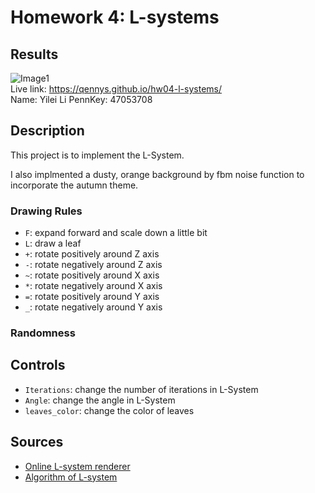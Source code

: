 # Homework 4: L-systems

## Results
![Image1](https://github.com/QennyS/hw04-l-systems/blob/master/result.png)  \
Live link: https://qennys.github.io/hw04-l-systems/ \
Name: Yilei Li PennKey: 47053708

## Description
This project is to implement the L-System.

I also implmented a dusty, orange background by fbm noise function to incorporate the autumn theme.

### Drawing Rules
- `F`: expand forward and scale down a little bit
- `L`: draw a leaf
- `+`: rotate positively around Z axis
- `-`: rotate negatively around Z axis
- `~`: rotate positively around X axis
- `*`: rotate negatively around X axis
- `=`: rotate positively around Y axis
- `_`: rotate negatively around Y axis

### Randomness

## Controls
- `Iterations`: change the number of iterations in L-System
- `Angle`: change the angle in L-System
- `leaves_color`: change the color of leaves

## Sources
- [Online L-system renderer](http://www.kevs3d.co.uk/dev/lsystems/)
- [Algorithm of L-system](http://algorithmicbotany.org/papers/abop/abop-ch1.pdf)
